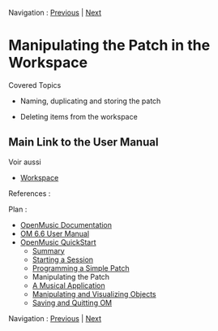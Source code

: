 Navigation : [Previous](2_progpatch "page précédente\(Programming
a Simple Patch\)") | [Next](4_MusicalAp "Next\(A
Musical Application\)")

# Manipulating the Patch in the Workspace

Covered Topics

  * Naming, duplicating and storing the patch

  * Deleting items from the workspace

## Main Link to the User Manual

Voir aussi

  * [Workspace](Workspace)

References :

Plan :

  * [OpenMusic Documentation](OM-Documentation)
  * [OM 6.6 User Manual](OM-User-Manual)
  * [OpenMusic QuickStart](QuickStart-Chapters)
    * [Summary](Intro_1)
    * [Starting a Session](1_StartSession)
    * [Programming a Simple Patch](2_progpatch)
    * Manipulating the Patch
    * [A Musical Application](4_MusicalAp)
    * [Manipulating and Visualizing Objects](5_CompletEdition)
    * [Saving and Quitting OM](6_Quit)

Navigation : [Previous](2_progpatch "page précédente\(Programming
a Simple Patch\)") | [Next](4_MusicalAp "Next\(A
Musical Application\)")

